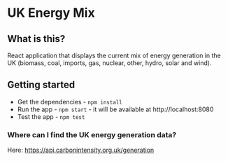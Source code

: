 # UK Energy Mix

## What is this?

React application that displays the current mix of energy generation in the UK (biomass, coal, imports, gas, nuclear, other, hydro, solar and wind).

## Getting started

* Get the dependencies - `npm install`
* Run the app - `npm start` - it will be available at http://localhost:8080
* Test the app - `npm test`

### Where can I find the UK energy generation data?

Here: https://api.carbonintensity.org.uk/generation

